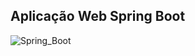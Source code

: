 ## Aplicação Web Spring Boot
<img src="C:\Users\Admin\Downloads\java\SpringBoot.png" alt="Spring_Boot">
